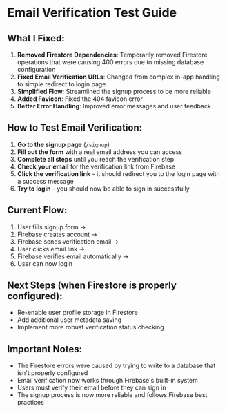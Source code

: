 # Email Verification Test Guide

## What I Fixed:

1. **Removed Firestore Dependencies**: Temporarily removed Firestore operations that were causing 400 errors due to missing database configuration
2. **Fixed Email Verification URLs**: Changed from complex in-app handling to simple redirect to login page
3. **Simplified Flow**: Streamlined the signup process to be more reliable
4. **Added Favicon**: Fixed the 404 favicon error
5. **Better Error Handling**: Improved error messages and user feedback

## How to Test Email Verification:

1. **Go to the signup page** (`/signup`)
2. **Fill out the form** with a real email address you can access
3. **Complete all steps** until you reach the verification step
4. **Check your email** for the verification link from Firebase
5. **Click the verification link** - it should redirect you to the login page with a success message
6. **Try to login** - you should now be able to sign in successfully

## Current Flow:

1. User fills signup form → 
2. Firebase creates account → 
3. Firebase sends verification email → 
4. User clicks email link → 
5. Firebase verifies email automatically → 
6. User can now login

## Next Steps (when Firestore is properly configured):

- Re-enable user profile storage in Firestore
- Add additional user metadata saving
- Implement more robust verification status checking

## Important Notes:

- The Firestore errors were caused by trying to write to a database that isn't properly configured
- Email verification now works through Firebase's built-in system
- Users must verify their email before they can sign in
- The signup process is now more reliable and follows Firebase best practices
